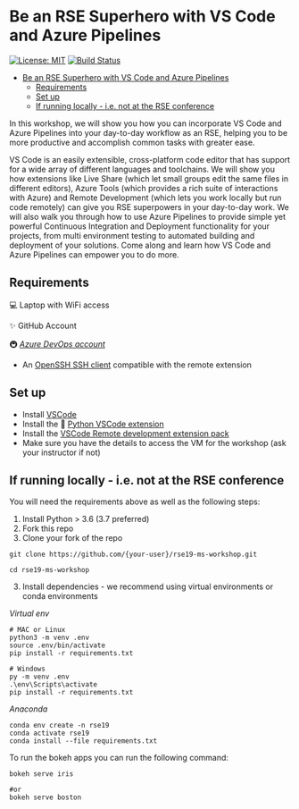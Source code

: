 # Be an RSE Superhero with VS Code and Azure Pipelines

[![License: MIT](https://img.shields.io/badge/License-MIT-purple.svg)](https://opensource.org/licenses/MIT)
[![Build Status](https://dev.azure.com/trallard/rse19-demo/_apis/build/status/trallard.rse19-ms-workshop?branchName=master)](https://dev.azure.com/trallard/rse19-demo/_build/latest?definitionId=6&branchName=master)

- [Be an RSE Superhero with VS Code and Azure Pipelines](#be-an-rse-superhero-with-vs-code-and-azure-pipelines)
  - [Requirements](#requirements)
  - [Set up](#set-up)
  - [If running locally - i.e. not at the RSE conference](#if-running-locally---ie-not-at-the-rse-conference)

In this workshop, we will show you how you can incorporate VS Code and Azure
Pipelines into your day-to-day workflow as an RSE, helping you to be more
productive and accomplish common tasks with greater ease. 

VS Code is an
easily extensible, cross-platform code editor that has support for a
wide array of different languages and toolchains. We will show you how
extensions like Live Share (which let small groups edit the same files in
different editors), Azure Tools (which provides a rich suite of interactions
with Azure) and Remote Development (which lets you work locally
but run code remotely) can give you RSE superpowers in your day-to-day
work. We will also walk you through how to use Azure Pipelines to provide
simple yet powerful Continuous Integration and Deployment functionality
for your projects, from  multi environment testing to automated building and
deployment of your solutions. Come along and learn how VS Code and Azure
Pipelines can empower you to do more.


## Requirements

💻 Laptop with WiFi access

✨ GitHub Account

🚇 _[Azure DevOps account](https://azure.microsoft.com/services/devops/?WT.mc_id=academic-0000-taallard)_

- An [OpenSSH SSH client](https://code.visualstudio.com/docs/remote/troubleshooting?WT.mc_id=academic-0000-taallard#_installing-a-supported-ssh-client) compatible with the remote extension

## Set up 

- Install [VSCode](https://code.visualstudio.com//?WT.mc_id=academic-0000-taallard)
- Install the 🐍 [Python VSCode extension](https://marketplace.visualstudio.com/items?itemName=ms-python.python&WT.mc_id=academic-0000-taallard`)
- Install the [VSCode Remote development extension pack](https://marketplace.visualstudio.com/items?itemName=ms-vscode-remote.vscode-remote-extensionpack&WT.mc_id=rse19-github-taallard) 
- Make sure you have the details to access the VM for the workshop (ask your instructor if not)

## If running locally - i.e. not at the RSE conference
You will need the requirements above as well as the following steps:

1. Install Python > 3.6 (3.7 preferred)
2. Fork this repo 
3. Clone your fork of the repo
```
git clone https://github.com/{your-user}/rse19-ms-workshop.git

cd rse19-ms-workshop
```
3. Install dependencies - we recommend using virtual environments or conda environments

_Virtual env_
```
# MAC or Linux 
python3 -m venv .env
source .env/bin/activate
pip install -r requirements.txt
```

```
# Windows
py -m venv .env
.\env\Scripts\activate
pip install -r requirements.txt
```

_Anaconda_
```
conda env create -n rse19
conda activate rse19
conda install --file requirements.txt
```

To run the bokeh apps you can run the following command:

```
bokeh serve iris

#or
bokeh serve boston
```